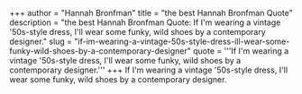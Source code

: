 +++
author = "Hannah Bronfman"
title = "the best Hannah Bronfman Quote"
description = "the best Hannah Bronfman Quote: If I'm wearing a vintage '50s-style dress, I'll wear some funky, wild shoes by a contemporary designer."
slug = "if-im-wearing-a-vintage-50s-style-dress-ill-wear-some-funky-wild-shoes-by-a-contemporary-designer"
quote = '''If I'm wearing a vintage '50s-style dress, I'll wear some funky, wild shoes by a contemporary designer.'''
+++
If I'm wearing a vintage '50s-style dress, I'll wear some funky, wild shoes by a contemporary designer.
